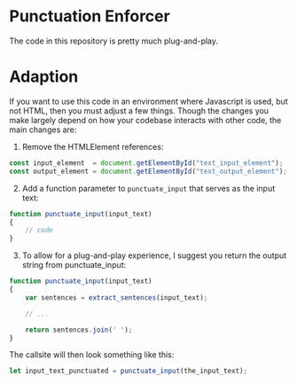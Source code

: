 # Punctuation Enforcer

The code in this repository is pretty much plug-and-play.

# Adaption

If you want to use this code in an environment where Javascript is used, but not HTML, then you must
adjust a few things. Though the changes you make largely depend on how your codebase interacts with
other code, the main changes are:

1. Remove the HTMLElement references:
```javascript
const input_element	 = document.getElementById("text_input_element");
const output_element = document.getElementById("text_output_element");
```

2. Add a function parameter to `punctuate_input` that serves as the input text:
```javascript
function punctuate_input(input_text)
{
	// code
}
```

3. To allow for a plug-and-play experience, I suggest you return the output string from punctuate_input:
```javascript
function punctuate_input(input_text)
{
	var sentences = extract_sentences(input_text);

	// ...

	return sentences.join(' ');
}
```

The callsite will then look something like this:
```javascript
let input_text_punctuated = punctuate_input(the_input_text);
```
